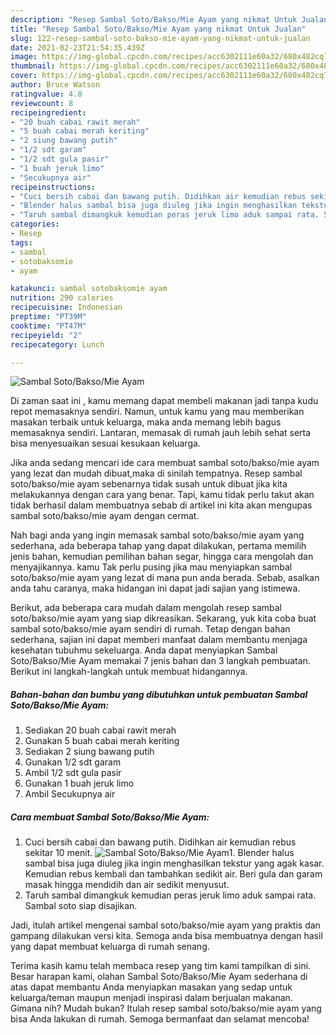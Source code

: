 ```yaml
---
description: "Resep Sambal Soto/Bakso/Mie Ayam yang nikmat Untuk Jualan"
title: "Resep Sambal Soto/Bakso/Mie Ayam yang nikmat Untuk Jualan"
slug: 122-resep-sambal-soto-bakso-mie-ayam-yang-nikmat-untuk-jualan
date: 2021-02-23T21:54:35.439Z
image: https://img-global.cpcdn.com/recipes/acc6302111e60a32/680x482cq70/sambal-sotobaksomie-ayam-foto-resep-utama.jpg
thumbnail: https://img-global.cpcdn.com/recipes/acc6302111e60a32/680x482cq70/sambal-sotobaksomie-ayam-foto-resep-utama.jpg
cover: https://img-global.cpcdn.com/recipes/acc6302111e60a32/680x482cq70/sambal-sotobaksomie-ayam-foto-resep-utama.jpg
author: Bruce Watson
ratingvalue: 4.8
reviewcount: 8
recipeingredient:
- "20 buah cabai rawit merah"
- "5 buah cabai merah keriting"
- "2 siung bawang putih"
- "1/2 sdt garam"
- "1/2 sdt gula pasir"
- "1 buah jeruk limo"
- "Secukupnya air"
recipeinstructions:
- "Cuci bersih cabai dan bawang putih. Didihkan air kemudian rebus sekitar 10 menit."
- "Blender halus sambal bisa juga diuleg jika ingin menghasilkan tekstur yang agak kasar. Kemudian rebus kembali dan tambahkan sedikit air. Beri gula dan garam masak hingga mendidih dan air sedikit menyusut."
- "Taruh sambal dimangkuk kemudian peras jeruk limo aduk sampai rata. Sambal soto siap disajikan."
categories:
- Resep
tags:
- sambal
- sotobaksomie
- ayam

katakunci: sambal sotobaksomie ayam 
nutrition: 290 calories
recipecuisine: Indonesian
preptime: "PT39M"
cooktime: "PT47M"
recipeyield: "2"
recipecategory: Lunch

---
```



![Sambal Soto/Bakso/Mie Ayam](https://img-global.cpcdn.com/recipes/acc6302111e60a32/680x482cq70/sambal-sotobaksomie-ayam-foto-resep-utama.jpg)

Di zaman  saat ini , kamu memang dapat membeli makanan jadi tanpa kudu repot memasaknya sendiri. Namun, untuk kamu yang mau memberikan masakan terbaik untuk keluarga, maka anda memang lebih bagus memasaknya sendiri. Lantaran, memasak di rumah jauh lebih sehat serta bisa menyesuaikan sesuai kesukaan keluarga.

Jika anda sedang mencari ide cara membuat sambal soto/bakso/mie ayam yang lezat dan mudah dibuat,maka di sinilah tempatnya. Resep sambal soto/bakso/mie ayam  sebenarnya tidak susah untuk dibuat jika kita melakukannya dengan cara yang benar. Tapi, kamu tidak perlu takut akan tidak berhasil dalam membuatnya 
sebab di artikel ini kita akan mengupas sambal soto/bakso/mie ayam dengan cermat.  



Nah bagi anda yang ingin memasak sambal soto/bakso/mie ayam yang sederhana, ada beberapa tahap yang dapat dilakukan, pertama memilih jenis bahan, kemudian pemilihan bahan segar, hingga cara mengolah dan menyajikannya. kamu Tak perlu pusing jika mau menyiapkan sambal soto/bakso/mie ayam yang lezat di mana pun anda berada. Sebab, asalkan anda  tahu caranya, maka hidangan ini dapat jadi sajian yang istimewa.

Berikut, ada beberapa cara mudah dalam mengolah resep sambal soto/bakso/mie ayam yang siap dikreasikan. Sekarang, yuk kita coba buat sambal soto/bakso/mie ayam sendiri di rumah. Tetap dengan bahan sederhana, sajian ini dapat memberi manfaat dalam membantu menjaga kesehatan tubuhmu sekeluarga. Anda dapat menyiapkan Sambal Soto/Bakso/Mie Ayam memakai 7 jenis bahan dan 3 langkah pembuatan. Berikut ini langkah-langkah untuk membuat hidangannya.

<!--inarticleads1-->

##### Bahan-bahan dan bumbu yang dibutuhkan untuk pembuatan Sambal Soto/Bakso/Mie Ayam:

1. Sediakan 20 buah cabai rawit merah
1. Gunakan 5 buah cabai merah keriting
1. Sediakan 2 siung bawang putih
1. Gunakan 1/2 sdt garam
1. Ambil 1/2 sdt gula pasir
1. Gunakan 1 buah jeruk limo
1. Ambil Secukupnya air




<!--inarticleads2-->

##### Cara membuat Sambal Soto/Bakso/Mie Ayam:

1. Cuci bersih cabai dan bawang putih. Didihkan air kemudian rebus sekitar 10 menit.
<img src="https://img-global.cpcdn.com/steps/c480d761f03c565a/160x128cq70/sambal-sotobaksomie-ayam-langkah-memasak-1-foto.jpg" alt="Sambal Soto/Bakso/Mie Ayam">1. Blender halus sambal bisa juga diuleg jika ingin menghasilkan tekstur yang agak kasar. Kemudian rebus kembali dan tambahkan sedikit air. Beri gula dan garam masak hingga mendidih dan air sedikit menyusut.
1. Taruh sambal dimangkuk kemudian peras jeruk limo aduk sampai rata. Sambal soto siap disajikan.




Jadi, itulah artikel mengenai  sambal soto/bakso/mie ayam  yang praktis dan gampang dilakukan versi kita. Semoga anda bisa membuatnya dengan hasil yang dapat membuat keluarga di rumah senang. 

Terima kasih kamu telah membaca resep yang tim kami tampilkan di sini. Besar harapan kami, olahan  Sambal Soto/Bakso/Mie Ayam sederhana di atas dapat membantu Anda menyiapkan masakan yang sedap untuk keluarga/teman maupun menjadi inspirasi dalam berjualan makanan. Gimana nih? Mudah bukan? Itulah resep sambal soto/bakso/mie ayam yang bisa Anda lakukan di rumah. Semoga bermanfaat dan selamat mencoba!

